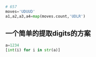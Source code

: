 
```python
# 657
moves='UDUUD'
a1,a2,a3,a4=map(moves.count,'UDLR')
```

## 一个简单的提取digits的方案
```python
a=1234
[int(i) for i in str(a)]
```
